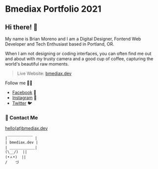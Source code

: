 # **Bmediax Portfolio 2021**

## Hi there! :wave:
My name is Brian Moreno and I am a Digital Designer, Fontend Web Developer and Tech Enthusiast based in Portland, OR.

When I am not designing or coding interfaces, you can often find me out and about with my trusty camera and a good cup of coffee, capturing the world's beautiful raw moments.

> Live Website: [bmediax.dev](https://bmediax.dev)

Follow me 👋🏽
- [Facebook](https://facebook.com/bmediax) 📓
- [Instagram](https://instagram.com/bmediax) 📸
- [Twitter](https://twitter.com/bm3diax) 🐦

### :email: Contact Me
[hello(at)bmediax.dev](mailto:hello@bmediax.dev)
```
|￣￣￣￣￣￣￣ |
| bmediax.dev |
| ＿＿＿＿＿＿＿|
(\__/)  ||
(•ㅅ•)  ||
/ 　 づ
```